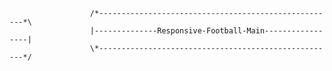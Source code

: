                      /*-----------------------------------------------------*\
                      |--------------Responsive-Football-Main-----------------|
                      \*-----------------------------------------------------*/
